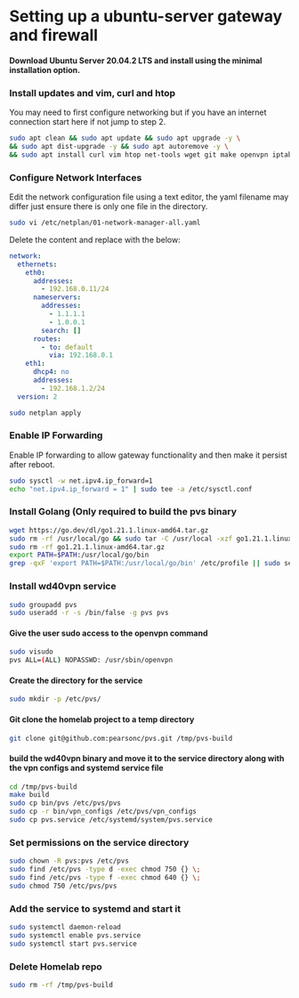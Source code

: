 # Setting up a ubuntu-server gateway and firewall

#### Download Ubuntu Server 20.04.2 LTS and install using the minimal installation option.

### Install updates and vim, curl and htop
You may need to first configure networking but if you have an internet connection start here if not jump to step 2.
```bash
sudo apt clean && sudo apt update && sudo apt upgrade -y \
&& sudo apt dist-upgrade -y && sudo apt autoremove -y \
&& sudo apt install curl vim htop net-tools wget git make openvpn iptables-persistent dnsutils iputils-ping -y
```
### Configure Network Interfaces
Edit the network configuration file using a text editor, the yaml filename may differ just ensure there is only one file in the directory.

```bash
sudo vi /etc/netplan/01-network-manager-all.yaml
```

Delete the content and replace with the below:

```yaml
network:
  ethernets:
    eth0:
      addresses:
        - 192.168.0.11/24
      nameservers:
        addresses:
          - 1.1.1.1
          - 1.0.0.1
        search: []
      routes:
        - to: default
          via: 192.168.0.1
    eth1:
      dhcp4: no
      addresses:
        - 192.168.1.2/24
  version: 2
```
```bash
sudo netplan apply
```

### Enable IP Forwarding
Enable IP forwarding to allow gateway functionality and then make it persist after reboot.

```bash
sudo sysctl -w net.ipv4.ip_forward=1
echo "net.ipv4.ip_forward = 1" | sudo tee -a /etc/sysctl.conf
```


### Install Golang (Only required to build the pvs binary

```bash
wget https://go.dev/dl/go1.21.1.linux-amd64.tar.gz
sudo rm -rf /usr/local/go && sudo tar -C /usr/local -xzf go1.21.1.linux-amd64.tar.gz
sudo rm -rf go1.21.1.linux-amd64.tar.gz
export PATH=$PATH:/usr/local/go/bin
grep -qxF 'export PATH=$PATH:/usr/local/go/bin' /etc/profile || sudo sed -i '$aexport PATH=$PATH:/usr/local/go/bin' /etc/profile
```

### Install wd40vpn service

```bash
sudo groupadd pvs
sudo useradd -r -s /bin/false -g pvs pvs
```

#### Give the user sudo access to the openvpn command
```bash
sudo visudo
pvs ALL=(ALL) NOPASSWD: /usr/sbin/openvpn
```

#### Create the directory for the service
```bash
sudo mkdir -p /etc/pvs/
```

#### Git clone the homelab project to a temp directory
```bash
git clone git@github.com:pearsonc/pvs.git /tmp/pvs-build
```

#### build the wd40vpn binary and move it to the service directory along with the vpn configs and systemd service file
```bash
cd /tmp/pvs-build
make build
sudo cp bin/pvs /etc/pvs/pvs
sudo cp -r bin/vpn_configs /etc/pvs/vpn_configs
sudo cp pvs.service /etc/systemd/system/pvs.service
```

### Set permissions on the service directory
```bash
sudo chown -R pvs:pvs /etc/pvs
sudo find /etc/pvs -type d -exec chmod 750 {} \;
sudo find /etc/pvs -type f -exec chmod 640 {} \;
sudo chmod 750 /etc/pvs/pvs
```

### Add the service to systemd and start it
```bash
sudo systemctl daemon-reload
sudo systemctl enable pvs.service
sudo systemctl start pvs.service
```

### Delete Homelab repo
```bash
sudo rm -rf /tmp/pvs-build
```
